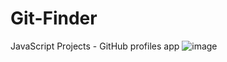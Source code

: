 # Git-Finder
JavaScript Projects - GitHub profiles app 
![image](https://github.com/nileshkr17/Git-Finder/blob/main/ezgif.com-gif-maker.gif)
